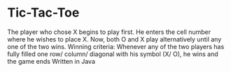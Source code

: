 # Tic-Tac-Toe
The player who chose X begins to play first. He enters the cell number where he wishes to place X. Now, both O and X play alternatively until any one of the two wins. Winning criteria: Whenever any of the two players has fully filled one row/ column/ diagonal with his symbol (X/ O), he wins and the game ends
Written in Java
